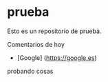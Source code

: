 # prueba
Esto es un repositorio de prueba. 

Comentarios de hoy

- [Google] (https://google.es)

probando cosas
